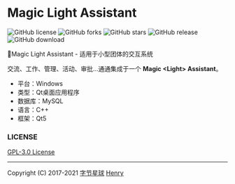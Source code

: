 # Magic Light Assistant

![GitHub license](https://img.shields.io/github/license/CSTHenry/MagicLightAssistant?style=flat-square)
![GitHub forks](https://img.shields.io/github/forks/CSTHenry/MagicLightAssistant?style=flat-square)
![GitHub stars](https://img.shields.io/github/stars/CSTHenry/MagicLightAssistant?style=flat-square)
![GitHub release](https://img.shields.io/github/v/release/CSTHenry/MagicLightAssistant?include_prereleases&style=flat-square)
![GitHub download](https://img.shields.io/github/downloads/CSTHenry/MagicLightAssistant/total?style=flat-square)

🚀Magic Light Assistant - 适用于小型团体的交互系统

  交流、工作、管理、活动、审批...通通集成于一个 **Magic <Light\> Assistant**。

- 平台：Windows
- 类型：Qt桌面应用程序
- 数据库：MySQL
- 语言：C++
- 框架：Qt5


### LICENSE

[GPL-3.0 License](https://github.com/CSTHenry/MagicGMS/blob/master/LICENSE)

---

Copyright (C) 2017-2021 [字节星球](https://www.bytecho.net/) [Henry](https://www.bytecho.net/about.html) 
